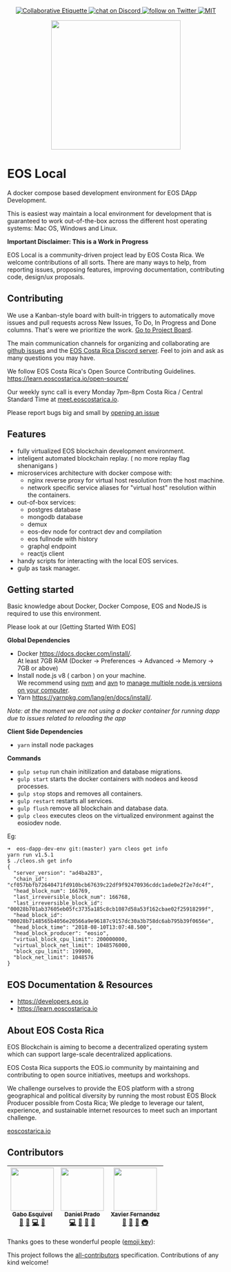 <p align="center">
	</a>
	<a href="https://git.io/col">
		<img src="https://img.shields.io/badge/%E2%9C%93-collaborative_etiquette-brightgreen.svg" alt="Collaborative Etiquette">
	</a>
	<a href="https://discord.gg/bBpQHym">
		<img src="https://img.shields.io/discord/447118387118735380.svg?logo=discord" alt="chat on Discord">
	</a>
	<a href="https://twitter.com/intent/follow?screen_name=eoscostarica">
		<img src="https://img.shields.io/twitter/follow/eoscostarica.svg?style=social&logo=twitter" alt="follow on Twitter">
	</a>
	<a href="#">
		<img src="https://img.shields.io/dub/l/vibe-d.svg" alt="MIT">
	</a>
</p>

<p align="center">
	<a href="https://eoscostarica.io">
		<img src="https://cdn.rawgit.com/eoscostarica/assets/574d20a6/logos/eoscolors-transparent.png" width="300">
	</a>
</p>

# EOS Local 

A docker compose based development environment for EOS DApp Development.   

This is easiest way maintain a local environment for development that is guaranteed to work out-of-the-box across the different host operating systems: Mac OS, Windows and Linux.  

**Important Disclaimer: This is a Work in Progress** 

EOS Local is a community-driven project lead by EOS Costa Rica. We welcome contributions of all sorts. There are many ways to help, from reporting issues, proposing features, improving documentation, contributing code, design/ux proposals.

## Contributing

We use a Kanban-style board with built-in triggers to automatically move issues and pull requests across New Issues, To Do, In Progress and Done columns. That's were we prioritize the work. [Go to Project Board](https://github.com/eoscostarica/eos-local/projects/3).

The main communication channels for organizing and collaborating are [github issues](https://github.com/eoscostarica/eos-local/issues) and the [EOS Costa Rica Discord server](https://eoscostarica.io/discord). Feel to join and ask as many questions you may have.


We follow EOS Costa Rica's Open Source Contributing Guidelines. https://learn.eoscostarica.io/open-source/

Our weekly sync call is every Monday 7pm-8pm Costa Rica / Central Standard Time at [meet.eoscostarica.io](https:/meet.eoscostarica.io).

Please report bugs big and small by [opening an issue](https://github.com/eoscostarica/eos-local/issues)

## Features

- fully virtualized EOS blockchain development environment.
- inteligent automated blockchain replay. ( no more replay flag shenanigans )
- microservices architecture with docker compose with:
  - nginx reverse proxy for virtual host resolution from the host machine.
  - network specific service aliases for "virtual host" resolution within the containers.
- out-of-box services: 
  - postgres database
  - mongodb database 
  - demux
  - eos-dev node for contract dev and compilation
  - eos fullnode with history
  - graphql endpoint
  - reactjs client  
- handy scripts for interacting with the local EOS services.
- gulp as task manager.

## Getting started

Basic knowledge about Docker, Docker Compose, EOS and NodeJS is required to use this environment.

Please look at our [Getting Started With EOS]

**Global Dependencies**

- Docker https://docs.docker.com/install/.   
At least 7GB RAM (Docker -> Preferences -> Advanced -> Memory -> 7GB or above)
- Install node.js v8 ( carbon ) on your machine.  
We recommend using [nvm](https://github.com/creationix/nvm) and [avn](https://github.com/wbyoung/avn) to [manage multiple node.js versions on your computer](https://gaboesquivel.com/blog/2015/automatic-node.js-version-switching/).
- Yarn https://yarnpkg.com/lang/en/docs/install/.

*Note: at the moment we are not using a docker container for running dapp due to issues related to reloading the app*

**Client Side Dependencies**

- `yarn`   install node packages

**Commands**

- `gulp setup` run chain initilization and database migrations.
- `gulp start` starts the docker containers with nodeos and keosd processes.
- `gulp stop` stops and removes all containers.
- `gulp restart` restarts all services.
- `gulp flush` remove all blockchain and database data.
- `gulp cleos` executes cleos on the virtualized environment against the eosiodev node. 

Eg:

```shell
➜  eos-dapp-dev-env git:(master) yarn cleos get info
yarn run v1.5.1
$ ./cleos.sh get info
{
  "server_version": "ad4ba283",
  "chain_id": "cf057bbfb72640471fd910bcb67639c22df9f92470936cddc1ade0e2f2e7dc4f",
  "head_block_num": 166769,
  "last_irreversible_block_num": 166768,
  "last_irreversible_block_id": "00028b701ab37605eb05fc3735a185c8cb1087d58a53f162cbae02f25918299f",
  "head_block_id": "00028b7148565b4056e20566a9e96187c9157dc30a3b758dc6ab795b39f0656e",
  "head_block_time": "2018-08-10T13:07:48.500",
  "head_block_producer": "eosio",
  "virtual_block_cpu_limit": 200000000,
  "virtual_block_net_limit": 1048576000,
  "block_cpu_limit": 199900,
  "block_net_limit": 1048576
}
```

## EOS Documentation & Resources

- https://developers.eos.io
- https://learn.eoscostarica.io


## About EOS Costa Rica

EOS Blockchain is aiming to become a decentralized operating system which can support large-scale decentralized applications.

EOS Costa Rica supports the EOS.io community by maintaining and contributing to open source initiatives, meetups and workshops.

We challenge ourselves to provide the EOS platform with a strong geographical and political diversity by running the most robust EOS Block Producer possible from Costa Rica; We pledge to leverage our talent, experience, and sustainable internet resources to meet such an important challenge.

[eoscostarica.io](https://eoscostarica.io)

## Contributors

<!-- ALL-CONTRIBUTORS-LIST:START - Do not remove or modify this section -->
<!-- prettier-ignore -->
| [<img src="https://avatars0.githubusercontent.com/u/391270?v=4" width="100px;"/><br /><sub><b>Gabo Esquivel</b></sub>](https://gaboesquivel.com)<br />[🤔](#ideas-gaboesquivel "Ideas, Planning, & Feedback") [📖](https://github.com/eoscostarica/eos-dapp-dev-env/commits?author=gaboesquivel "Documentation") [💻](https://github.com/eoscostarica/eos-dapp-dev-env/commits?author=gaboesquivel "Code") [👀](#review-gaboesquivel "Reviewed Pull Requests") | [<img src="https://avatars2.githubusercontent.com/u/349542?v=4" width="100px;"/><br /><sub><b>Daniel Prado</b></sub>](https://github.com/danazkari)<br />[💻](https://github.com/eoscostarica/eos-dapp-dev-env/commits?author=danazkari "Code") [📖](https://github.com/eoscostarica/eos-dapp-dev-env/commits?author=danazkari "Documentation") [🤔](#ideas-danazkari "Ideas, Planning, & Feedback") [👀](#review-danazkari "Reviewed Pull Requests") | [<img src="https://avatars0.githubusercontent.com/u/5632966?v=4" width="100px;"/><br /><sub><b>Xavier Fernandez</b></sub>](https://github.com/xavier506)<br />[🤔](#ideas-xavier506 "Ideas, Planning, & Feedback") [📝](#blog-xavier506 "Blogposts") [📢](#talk-xavier506 "Talks") [🚇](#infra-xavier506 "Infrastructure (Hosting, Build-Tools, etc)") |
| :---: | :---: | :---: |
<!-- ALL-CONTRIBUTORS-LIST:END -->
Thanks goes to these wonderful people ([emoji key](https://github.com/kentcdodds/all-contributors#emoji-key)):

<!-- ALL-CONTRIBUTORS-LIST:START - Do not remove or modify this section -->
<!-- prettier-ignore -->
<!-- ALL-CONTRIBUTORS-LIST:END -->

This project follows the [all-contributors](https://github.com/kentcdodds/all-contributors) specification. Contributions of any kind welcome!
